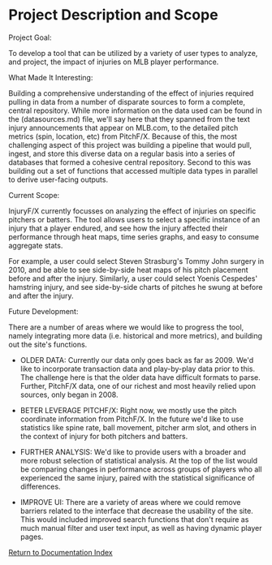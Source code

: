 # Project Description and Scope

Project Goal:

To develop a tool that can be utilized by a variety of user types to analyze, and project, the impact of injuries on MLB player performance.

What Made It Interesting:

Building a comprehensive understanding of the effect of injuries required pulling in data from a number of disparate sources to form a complete, central repository.  While more information on the data used can be found in the (datasources.md) file, we'll say here that they spanned from the text injury announcements that appear on MLB.com, to the detailed pitch metrics (spin, location, etc) from PitchF/X.  Because of this, the most challenging aspect of this project was building a pipeline that would pull, ingest, and store this diverse data on a regular basis into a series of databases that formed a cohesive central repository. Second to this was building out a set of functions that accessed multiple data types in parallel to derive user-facing outputs.

Current Scope:

InjuryF/X currently focusses on analyzing the effect of injuries on specific pitchers or batters.  The tool allows users to select a specific instance of an injury that a player endured, and see how the injury affected their performance through heat maps, time series graphs, and easy to consume aggregate stats.

For example, a user could select Steven Strasburg's Tommy John surgery in 2010, and be able to see side-by-side heat maps of his pitch placement before and after the injury.  Similarly, a user could select Yoenis Cespedes' hamstring injury, and see side-by-side charts of pitches he swung at before and after the injury.

Future Development:

There are a number of areas where we would like to progress the tool, namely integrating more data (i.e. historical and more metrics), and building out the site's functions.

* OLDER DATA: Currently our data only goes back as far as 2009.  We'd like to incorporate transaction data and play-by-play data prior to this. The challenge here is that the older data have difficult formats to parse.  Further, PitchF/X data, one of our richest and most heavily relied upon sources, only began in 2008.

* BETER LEVERAGE PITCHF/X: Right now, we mostly use the pitch coordinate information from PitchF/X. In the future we'd like to use statistics like spine rate, ball movement, pitcher arm slot, and others in the context of injury for both pitchers and batters.

* FURTHER ANALYSIS: We'd like to provide users with a broader and more robust selection of statistical analysis. At the top of the list would be comparing changes in performance across groups of players who all experienced the same injury, paired with the statistical significance of differences.

*  IMPROVE UI: There are a variety of areas where we could remove barriers related to the interface that decrease the usability of the site.  This would included improved search functions that don't require as much manual filter and user text input, as well as having dynamic player pages.




[Return to Documentation Index](index.md)
